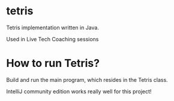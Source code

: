 # tetris
Tetris implementation written in Java. 

Used in Live Tech Coaching sessions

# How to run Tetris?

Build and run the main program, which resides in the Tetris class.

IntelliJ community edition works really well for this project!
